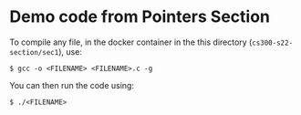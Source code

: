 # Demo code from Pointers Section

To compile any file, in the docker container in the this directory (`cs300-s22-section/sec1`), use:
```
$ gcc -o <FILENAME> <FILENAME>.c -g
```

You can then run the code using: 
```
$ ./<FILENAME>
```